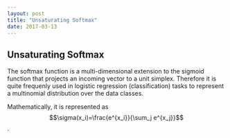 ```yaml
---
layout: post
title: "Unsaturating Softmax"
date: 2017-03-13
---
```


## Unsaturating Softmax

The softmax function is a multi-dimensional extension to the sigmoid function that projects an incoming vector to a unit simplex. Therefore it is quite frequenly used in logistic regression (classification) tasks to represent a multinomial distribution over the data classes.

Mathematically, it is represented as $$\sigma(x_i)=\frac{e^{x_i}}{\sum_j e^{x_j}}$$. 
